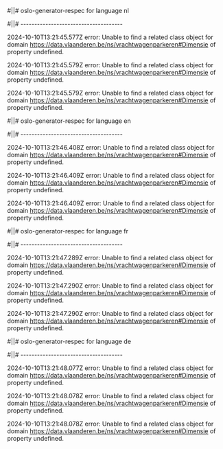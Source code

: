 #||# oslo-generator-respec for language nl  

#||# -------------------------------------  

2024-10-10T13:21:45.577Z error: Unable to find a related class object for domain https://data.vlaanderen.be/ns/vrachtwagenparkeren#Dimensie of property undefined.

2024-10-10T13:21:45.579Z error: Unable to find a related class object for domain https://data.vlaanderen.be/ns/vrachtwagenparkeren#Dimensie of property undefined.

2024-10-10T13:21:45.579Z error: Unable to find a related class object for domain https://data.vlaanderen.be/ns/vrachtwagenparkeren#Dimensie of property undefined.

#||# oslo-generator-respec for language en  

#||# -------------------------------------  

2024-10-10T13:21:46.408Z error: Unable to find a related class object for domain https://data.vlaanderen.be/ns/vrachtwagenparkeren#Dimensie of property undefined.

2024-10-10T13:21:46.409Z error: Unable to find a related class object for domain https://data.vlaanderen.be/ns/vrachtwagenparkeren#Dimensie of property undefined.

2024-10-10T13:21:46.409Z error: Unable to find a related class object for domain https://data.vlaanderen.be/ns/vrachtwagenparkeren#Dimensie of property undefined.

#||# oslo-generator-respec for language fr  

#||# -------------------------------------  

2024-10-10T13:21:47.289Z error: Unable to find a related class object for domain https://data.vlaanderen.be/ns/vrachtwagenparkeren#Dimensie of property undefined.

2024-10-10T13:21:47.290Z error: Unable to find a related class object for domain https://data.vlaanderen.be/ns/vrachtwagenparkeren#Dimensie of property undefined.

2024-10-10T13:21:47.290Z error: Unable to find a related class object for domain https://data.vlaanderen.be/ns/vrachtwagenparkeren#Dimensie of property undefined.

#||# oslo-generator-respec for language de  

#||# -------------------------------------  

2024-10-10T13:21:48.077Z error: Unable to find a related class object for domain https://data.vlaanderen.be/ns/vrachtwagenparkeren#Dimensie of property undefined.

2024-10-10T13:21:48.078Z error: Unable to find a related class object for domain https://data.vlaanderen.be/ns/vrachtwagenparkeren#Dimensie of property undefined.

2024-10-10T13:21:48.078Z error: Unable to find a related class object for domain https://data.vlaanderen.be/ns/vrachtwagenparkeren#Dimensie of property undefined.

